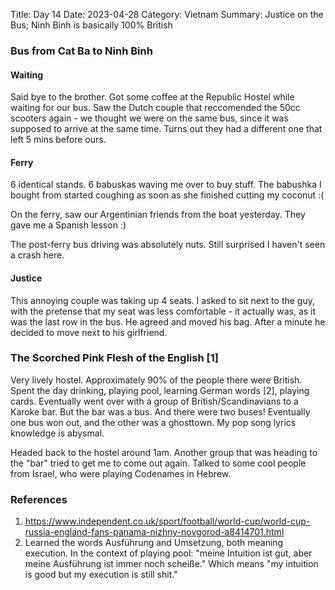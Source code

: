 Title: Day 14
Date: 2023-04-28
Category: Vietnam
Summary: Justice on the Bus; Ninh Binh is basically 100% British

### Bus from Cat Ba to Ninh Binh
#### Waiting
Said bye to the brother. Got some coffee at the Republic Hostel while waiting for our bus. Saw the Dutch couple that reccomended the 50cc scooters again - we thought we were on the same bus, since it was supposed to arrive at the same time. Turns out they had a different one that left 5 mins before ours.

#### Ferry
6 identical stands. 6 babuskas waving me over to buy stuff. The babushka I bought from started coughing as soon as she finished cutting my coconut :(

On the ferry, saw our Argentinian friends from the boat yesterday. They gave me a Spanish lesson :)

The post-ferry bus driving was absolutely nuts. Still surprised I haven't seen a crash here.

#### Justice
This annoying couple was taking up 4 seats. I asked to sit next to the guy, with the pretense that my seat was less comfortable - it actually was, as it was the last row in the bus. He agreed and moved his bag. After a minute he decided to move next to his girlfriend.

### The Scorched Pink Flesh of the English [1]
Very lively hostel. Approximately 90% of the people there were British. Spent the day drinking, playing pool, learning German words [2], playing cards. Eventually went over with a group of British/Scandinavians to a Karoke bar. But the bar was a bus. And there were two buses! Eventually one bus won out, and the other was a ghosttown. My pop song lyrics knowledge is abysmal.

Headed back to the hostel around 1am. Another group that was heading to the "bar" tried to get me to come out again. Talked to some cool people from Israel, who were playing Codenames in Hebrew.

### References
1. https://www.independent.co.uk/sport/football/world-cup/world-cup-russia-england-fans-panama-nizhny-novgorod-a8414701.html
2. Learned the words Ausführung and Umsetzung, both meaning execution. In the context of playing pool: "meine Intuition ist gut, aber meine Ausführung ist immer noch scheiße." Which means "my intuition is good but my execution is still shit."
